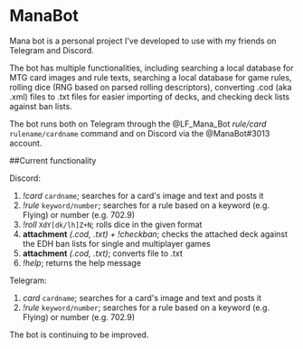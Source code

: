 # ManaBot

Mana bot is a personal project I've developed to use with my friends on Telegram and Discord.

The bot has multiple functionalities, including searching a local database for MTG card images
and rule texts, searching a local database for game rules, rolling dice (RNG based on parsed
rolling descriptors), converting .cod (aka .xml) files to .txt files for easier importing of 
decks, and checking deck lists against ban lists.

The bot runs both on Telegram through the @LF_Mana_Bot *rule/card* `rulename/cardname` command 
and on Discord via the @ManaBot#3013 account.

##Current functionality

Discord:
1. *!card* `cardname`; searches for a card's image and text and posts it
2. *!rule* `keyword/number`; searches for a rule based on a keyword (e.g. Flying) or number
   (e.g. 702.9)
3. *!roll* `XdY[dk/lh]Z+N`; rolls dice in the given format
4. **attachment** *(.cod, .txt) + !checkban*; checks the attached deck against the EDH ban lists for single and
 multiplayer games
5. **attachment** *(.cod, .txt)*; converts file to .txt
6. *!help*; returns the help message

Telegram:
1. *card* `cardname`; searches for a card's image and text and posts it
2. *!rule* `keyword/number`; searches for a rule based on a keyword (e.g. Flying) or number
   (e.g. 702.9)

The bot is continuing to be improved.

